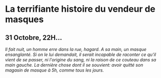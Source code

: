 # La terrifiante histoire du vendeur de masques


## **31 Octobre, 22H...** 
*Il fait nuit, un homme erre dans la rue, hagard. A sa main, un masque ensanglanté. Si on le lui demandait, il serait incapable de raconter ce qu'il vient de se passer, ni l'origine du sang, ni la raison de ce couteau dans sa main gauche. La dernière chose dont il se souvient: avoir quitté son magasin de masque à 5h, comme tous les jours.*

